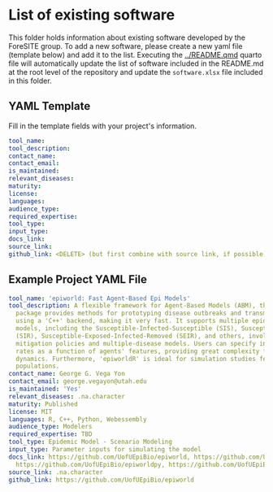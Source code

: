 # List of existing software

This folder holds information about existing software developed by the ForeSITE group. To add a new software, please create a new yaml file (template below) and add it to the list. Executing the [../README.qmd](../README.qmd) quarto file will automatically update the list of software included in the README.md at the root level of the repository and update the `software.xlsx` file included in this folder.

## YAML Template
Fill in the template fields with your project's information.
```yaml
tool_name: 
tool_description:
contact_name:
contact_email:
is_maintained:
relevant_diseases:
maturity: 
license: 
languages:
audience_type:
required_expertise:
tool_type:
input_type:
docs_link:
source_link:
github_link: <DELETE> (but first combine with source link, if possible)
```

## Example Project YAML File 
```yaml
tool_name: 'epiworld: Fast Agent-Based Epi Models'
tool_description: A flexible framework for Agent-Based Models (ABM), the 'epiworldR'
  package provides methods for prototyping disease outbreaks and transmission models
  using a 'C++' backend, making it very fast. It supports multiple epidemiological
  models, including the Susceptible-Infected-Susceptible (SIS), Susceptible-Infected-Removed
  (SIR), Susceptible-Exposed-Infected-Removed (SEIR), and others, involving arbitrary
  mitigation policies and multiple-disease models. Users can specify infectiousness/susceptibility
  rates as a function of agents' features, providing great complexity for the model
  dynamics. Furthermore, 'epiworldR' is ideal for simulation studies featuring large
  populations.
contact_name: George G. Vega Yon
contact_email: george.vegayon@utah.edu
is_maintained: 'Yes'
relevant_diseases: .na.character
maturity: Published
license: MIT
languages: R, C++, Python, Webessembly
audience_type: Modelers
required_expertise: TBD
tool_type: Epidemic Model - Scenario Modeling
input_type: Parameter inputs for simulating the model
docs_link: https://github.com/UofUEpiBio/epiworld, https://github.com/UofUEpiBio/epiworldR/,
  https://github.com/UofUEpiBio/epiworldpy, https://github.com/UofUEpiBio/epiworldRShiny
source_link: .na.character
github_link: https://github.com/UofUEpiBio/epiworld
```

